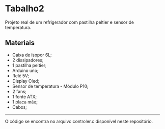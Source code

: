 # Tabalho2
Projeto real de um refrigerador com pastilha peltier e sensor de temperatura.

## Materiais

- Caixa de isopor 6L;
- 2 dissipadores;
- 1 pastilha peltier;
- Arduino uno;
- Relé 5V;
- Display Oled;
- Sensor de temperatura - Módulo P10;
- 2 fans;
- 1 fonte ATX;
- 1 placa mãe;
- Cabos;

------------

O código se encontra no arquivo controler.c disponível neste repositório.

